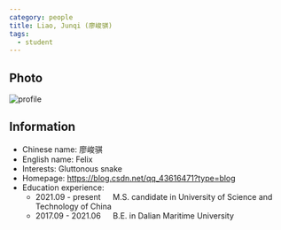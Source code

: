 ```yaml
---
category: people
title: Liao, Junqi (廖峻骐)
tags:
  - student
---
```


## Photo

![profile](https://user-images.githubusercontent.com/32936898/198894919-e3221807-7714-443e-8c49-66c8ebb9c1bb.jpg)

## Information

- Chinese name: 廖峻骐
- English name: Felix
- Interests: Gluttonous snake
- Homepage: <https://blog.csdn.net/qq_43616471?type=blog>
- Education experience:
  - 2021.09 - present     M.S. candidate in University of Science and Technology of China
  - 2017.09 - 2021.06     B.E. in Dalian Maritime University
